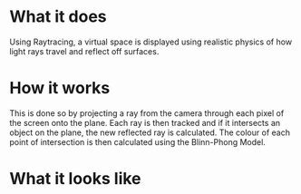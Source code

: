 # What it does
Using Raytracing, a virtual space is displayed using realistic physics of how light rays travel and reflect off surfaces. 

# How it works
This is done so by projecting a ray from the camera through each pixel of the screen onto the plane. Each ray is then tracked and if it intersects an object on the plane, the new reflected ray is calculated. The colour of each point of intersection is then calculated using the Blinn-Phong Model. 

# What it looks like 
